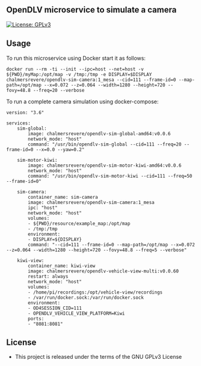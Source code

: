 ## OpenDLV microservice to simulate a camera

[![License: GPLv3](https://img.shields.io/badge/license-GPL--3-blue.svg
)](https://www.gnu.org/licenses/gpl-3.0.txt)


## Usage

To run this microservice using Docker 
start it as follows:

```
docker run --rm -ti --init --ipc=host --net=host -v ${PWD}/myMap:/opt/map -v /tmp:/tmp -e DISPLAY=$DISPLAY chalmersrevere/opendlv-sim-camera:1_mesa --cid=111 --frame-id=0 --map-path=/opt/map --x=0.072 --z=0.064 --width=1280 --height=720 --fovy=48.8 --freq=20 --verbose
```

To run a complete camera simulation using docker-compose:
```
version: "3.6"

services:
    sim-global:
        image: chalmersrevere/opendlv-sim-global-amd64:v0.0.6
        network_mode: "host"
        command: "/usr/bin/opendlv-sim-global --cid=111 --freq=20 --frame-id=0 --x=0.0 --yaw=0.2"

    sim-motor-kiwi:
        image: chalmersrevere/opendlv-sim-motor-kiwi-amd64:v0.0.6
        network_mode: "host"
        command: "/usr/bin/opendlv-sim-motor-kiwi --cid=111 --freq=50 --frame-id=0"

    sim-camera:
        container_name: sim-camera
        image: chalmersrevere/opendlv-sim-camera:1_mesa
        ipc: "host"
        network_mode: "host"
        volumes:
        - ${PWD}/resource/example_map:/opt/map
        - /tmp:/tmp
        environment:
        - DISPLAY=${DISPLAY}
        command: "--cid=111 --frame-id=0 --map-path=/opt/map --x=0.072 --z=0.064 --width=1280 --height=720 --fovy=48.8 --freq=5 --verbose"

    kiwi-view:
        container_name: kiwi-view
        image: chalmersrevere/opendlv-vehicle-view-multi:v0.0.60
        restart: always
        network_mode: "host"
        volumes:
        - /home/pi/recordings:/opt/vehicle-view/recordings
        - /var/run/docker.sock:/var/run/docker.sock
        environment:
        - OD4SESSION_CID=111
        - OPENDLV_VEHICLE_VIEW_PLATFORM=Kiwi 
        ports:
        - "8081:8081"
```


## License

* This project is released under the terms of the GNU GPLv3 License
